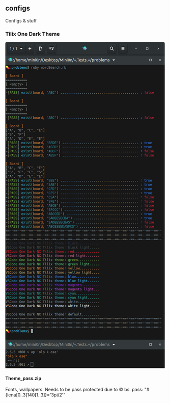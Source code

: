 ## configs

Configs &amp; stuff

### Tilix One Dark Theme
![tilix ss](https://github.com/Mini0n/configs/blob/master/Tilix/tilix_theme.png)

#### Theme_pass.zip
Fonts, wallpapers.
Needs to be pass protected due to © bs.
pass: "#{lena[0..3]140[1..3]}='3pi/2'"
